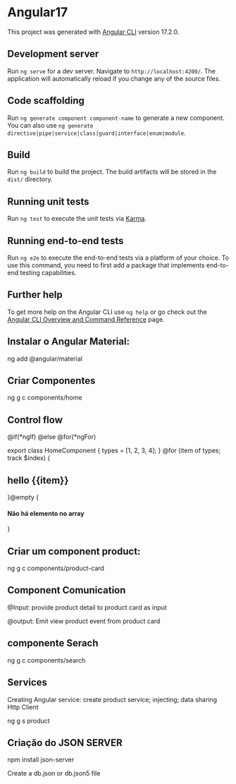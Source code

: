 # Angular17

This project was generated with [Angular CLI](https://github.com/angular/angular-cli) version 17.2.0.

## Development server

Run `ng serve` for a dev server. Navigate to `http://localhost:4200/`. The application will automatically reload if you change any of the source files.

## Code scaffolding

Run `ng generate component component-name` to generate a new component. You can also use `ng generate directive|pipe|service|class|guard|interface|enum|module`.

## Build

Run `ng build` to build the project. The build artifacts will be stored in the `dist/` directory.

## Running unit tests

Run `ng test` to execute the unit tests via [Karma](https://karma-runner.github.io).

## Running end-to-end tests

Run `ng e2e` to execute the end-to-end tests via a platform of your choice. To use this command, you need to first add a package that implements end-to-end testing capabilities.

## Further help

To get more help on the Angular CLI use `ng help` or go check out the [Angular CLI Overview and Command Reference](https://angular.io/cli) page.

## Instalar o Angular Material:

ng add @angular/material

## Criar Componentes

ng g c components/home

## Control flow

@if(*ngIf)
@else
@for(*ngFor)

export class HomeComponent {
types = [1, 2, 3, 4];
}
@for (item of types; track $index) {

<h2>hello {{item}}</h2>
}@empty {
<h4>Não há elemento no array </h4>
}

## Criar um component product:

ng g c components/product-card

## Component Comunication

@Input: provide product detail to product card as input

@output: Emit view product event from product card

## componente Serach

ng g c components/search

## Services

Creating Angular service: create product service; injecting; data sharing
Http Client

ng g s product

## Criação do JSON SERVER

npm install json-server

Create a db.json or db.json5 file

